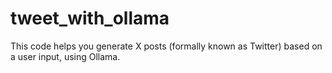 # tweet_with_ollama
This code helps you generate X posts (formally known as Twitter) based on a user input, using Ollama.
